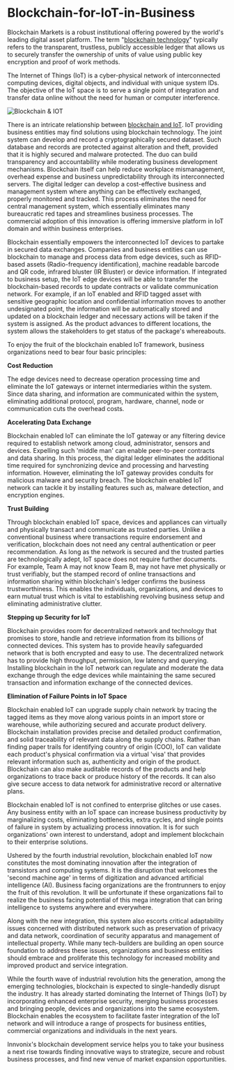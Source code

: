 # Blockchain-for-IoT-in-Business
Blockchain Markets is a robust institutional offering powered by the world's leading digital asset platform. The term "<a href="https://www.innvonix.com/blog/technology/how-the-blockchain-works" taget="_blank">blockchain technology</a>" typically refers to the transparent, trustless, publicly accessible ledger that allows us to securely transfer the ownership of units of value using public key encryption and proof of work methods.	

The Internet of Things (IoT) is a cyber-physical network of interconnected computing devices, digital objects, and individual with unique system IDs. The objective of the IoT space is to serve a single point of integration and transfer data online without the need for human or computer interference.

<img src="https://www.innvonix.com/wp-content/uploads/2019/10/blockchiain-iot.jpg" alt="Blockchain & IOT"/>

There is an intricate relationship between <a href="https://www.innvonix.com/blog/blockchain/blockchain-for-the-iot-in-business" target="_blank">blockchain and IoT</a>. IoT providing business entities may find solutions using blockchain technology. The joint system can develop and record a cryptographically secured dataset. Such database and records are protected against alteration and theft, provided that it is highly secured and malware protected. The duo can build transparency and accountability while moderating business development mechanisms. Blockchain itself can help reduce workplace mismanagement, overhead expense and business unpredictability through its interconnected servers. The digital ledger can develop a cost-effective business and management system where anything can be effectively exchanged, properly monitored and tracked. This process eliminates the need for central management system, which essentially eliminates many bureaucratic red tapes and streamlines business processes. The commercial adoption of this innovation is offering immersive platform in IoT domain and within business enterprises.

Blockchain essentially empowers the interconnected IoT devices to partake in secured data exchanges. Companies and business entities can use blockchain to manage and process data from edge devices, such as RFID-based assets (Radio-frequency identification), machine readable barcode and QR code, infrared bluster (IR Bluster) or device information. If integrated to business setup, the IoT edge devices will be able to transfer the blockchain-based records to update contracts or validate communication network. For example, if an IoT enabled and RFID tagged asset with sensitive geographic location and confidential information moves to another undesignated point, the information will be automatically stored and updated on a blockchain ledger and necessary actions will be taken if the system is assigned. As the product advances to different locations, the system allows the stakeholders to get status of the package's whereabouts.

To enjoy the fruit of the blockchain enabled IoT framework, business organizations need to bear four basic principles:

<b>Cost Reduction</b>

The edge devices need to decrease operation processing time and eliminate the IoT gateways or internet intermediaries within the system. Since data sharing, and information are communicated within the system, eliminating additional protocol, program, hardware, channel, node or communication cuts the overhead costs.

<b>Accelerating Data Exchange</b>

Blockchain enabled IoT can eliminate the IoT gateway or any filtering device required to establish network among cloud, administrator, sensors and devices. Expelling such 'middle man' can enable peer-to-peer contracts and data sharing. In this process, the digital ledger eliminates the additional time required for synchronizing device and processing and harvesting information. However, eliminating the IoT gateway provides conduits for malicious malware and security breach. The blockchain enabled IoT network can tackle it by installing features such as, malware detection, and encryption engines.

<b>Trust Building</b>

Through blockchain enabled IoT space, devices and appliances can virtually and physically transact and communicate as trusted parties. Unlike a conventional business where transactions require endorsement and verification, blockchain does not need any central authentication or peer recommendation. As long as the network is secured and the trusted parties are technologically adept, IoT space does not require further documents. For example, Team A may not know Team B, may not have met physically or trust verifiably, but the stamped record of online transactions and information sharing within blockchain's ledger confirms the business trustworthiness. This enables the individuals, organizations, and devices to earn mutual trust which is vital to establishing revolving business setup and eliminating administrative clutter.

<b>Stepping up Security for IoT</b>

Blockchain provides room for decentralized network and technology that promises to store, handle and retrieve information from its billions of connected devices. This system has to provide heavily safeguarded network that is both encrypted and easy to use. The decentralized network has to provide high throughput, permission, low latency and querying. Installing blockchain in the IoT network can regulate and moderate the data exchange through the edge devices while maintaining the same secured transaction and information exchange of the connected devices.

<b>Elimination of Failure Points in IoT Space</b>

Blockchain enabled IoT can upgrade supply chain network by tracing the tagged items as they move along various points in an import store or warehouse, while authorizing secured and accurate product delivery. Blockchain installation provides precise and detailed product confirmation, and solid traceability of relevant data along the supply chains. Rather than finding paper trails for identifying country of origin (COO), IoT can validate each product's physical confirmation via a virtual 'visa' that provides relevant information such as, authenticity and origin of the product. Blockchain can also make auditable records of the products and help organizations to trace back or produce history of the records. It can also give secure access to data network for administrative record or alternative plans.

Blockchain enabled IoT is not confined to enterprise glitches or use cases. Any business entity with an IoT space can increase business productivity by marginalizing costs, eliminating bottlenecks, extra cycles, and single points of failure in system by actualizing process innovation. It is for such organizations' own interest to understand, adopt and implement blockchain to their enterprise solutions.

Ushered by the fourth industrial revolution, blockchain enabled IoT now constitutes the most dominating innovation after the integration of transistors and computing systems. It is the disruption that welcomes the 'second machine age' in terms of digitization and advanced artificial intelligence (AI). Business facing organizations are the frontrunners to enjoy the fruit of this revolution. It will be unfortunate if these organizations fail to realize the business facing potential of this mega integration that can bring intelligence to systems anywhere and everywhere.

Along with the new integration, this system also escorts critical adaptability issues concerned with distributed network such as preservation of privacy and data network, coordination of security apparatus and management of intellectual property. While many tech-builders are building an open source foundation to address these issues, organizations and business entities should embrace and proliferate this technology for increased mobility and improved product and service integration.

While the fourth wave of industrial revolution hits the generation, among the emerging technologies, blockchain is expected to single-handedly disrupt the industry. It has already started dominating the Internet of Things (IoT) by incorporating enhanced enterprise security, merging business processes and bringing people, devices and organizations into the same ecosystem. Blockchain enables the ecosystem to facilitate faster integration of the IoT network and will introduce a range of prospects for business entities, commercial organizations and individuals in the next years.

Innvonix's blockchain development service helps you to take your business a next rise towards finding innovative ways to strategize, secure and robust business processes, and find new venue of market expansion opportunities.
